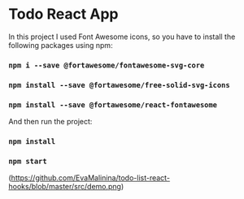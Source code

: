 # Todo React App




In this project I used Font Awesome icons, so you have to install the following packages using npm:

### `npm i --save @fortawesome/fontawesome-svg-core`
### `npm install --save @fortawesome/free-solid-svg-icons`
### `npm install --save @fortawesome/react-fontawesome`

And then run the project:
### `npm install`
### `npm start`
(https://github.com/EvaMalinina/todo-list-react-hooks/blob/master/src/demo.png)
